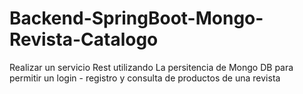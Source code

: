 # Backend-SpringBoot-Mongo-Revista-Catalogo
Realizar un servicio Rest utilizando La persitencia de Mongo DB para permitir un login - registro y consulta de productos de una revista
